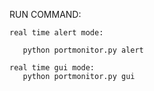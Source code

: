 RUN COMMAND:

    real time alert mode:

       python portmonitor.py alert

    real time gui mode:
       python portmonitor.py gui
    


